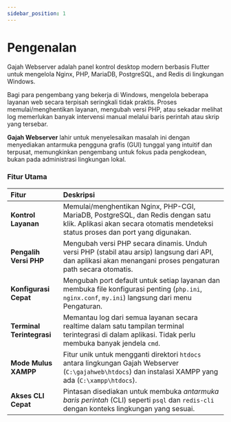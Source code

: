 ```yaml
---
sidebar_position: 1
---
```


# Pengenalan

Gajah Webserver adalah panel kontrol desktop modern berbasis Flutter untuk mengelola Nginx, PHP, MariaDB, PostgreSQL, and Redis di lingkungan Windows.

Bagi para pengembang yang bekerja di Windows, mengelola beberapa layanan web secara terpisah seringkali tidak praktis. Proses memulai/menghentikan layanan, mengubah versi PHP, atau sekadar melihat log memerlukan banyak intervensi manual melalui baris perintah atau skrip yang tersebar.

**Gajah Webserver** lahir untuk menyelesaikan masalah ini dengan menyediakan antarmuka pengguna grafis (GUI) tunggal yang intuitif dan terpusat, memungkinkan pengembang untuk fokus pada pengkodean, bukan pada administrasi lingkungan lokal.

### Fitur Utama

| Fitur | Deskripsi |
| :--- | :--- |
|**Kontrol Layanan** | Memulai/menghentikan Nginx, PHP-CGI, MariaDB, PostgreSQL, dan Redis dengan satu klik. Aplikasi akan secara otomatis mendeteksi status proses dan port yang digunakan. |
| **Pengalih Versi PHP** | Mengubah versi PHP secara dinamis. Unduh versi PHP (stabil atau arsip) langsung dari API, dan aplikasi akan menangani proses pengaturan path secara otomatis. |
|**Konfigurasi Cepat** | Mengubah port default untuk setiap layanan dan membuka file konfigurasi penting (`php.ini`, `nginx.conf`, `my.ini`) langsung dari menu Pengaturan. |
| **Terminal Terintegrasi** | Memantau log dari semua layanan secara realtime dalam satu tampilan terminal terintegrasi di dalam aplikasi. Tidak perlu membuka banyak jendela `cmd`. |
| **Mode Mulus XAMPP** | Fitur unik untuk mengganti direktori `htdocs` antara lingkungan Gajah Webserver (`C:\gajahweb\htdocs`) dan instalasi XAMPP yang ada (`C:\xampp\htdocs`). |
|**Akses CLI Cepat** | Pintasan disediakan untuk membuka *antarmuka baris perintah* (CLI) seperti `psql` dan `redis-cli` dengan konteks lingkungan yang sesuai. |